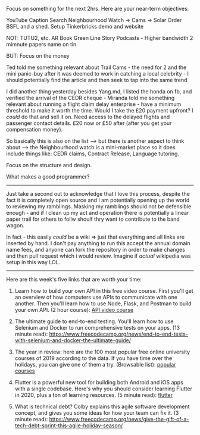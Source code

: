 Focus on something for the next 2hrs. Here are your near-term objectives:

YouTube Caption Search
Neighbourhood Watch -> Cams -> Solar
Order BSFL and a shed.
Setup Tinkerbricks demo and website

NOT:
TUTU2, etc.
AR Book
Green Line Story Podcasts - Higher bandwidth 2 mimnute papers name on tin

BUT:
Focus on the money

Ted told me something relevant about Trail Cams - the need for 2 and the mini panic-buy after it was deemed to work in catching a local celebrity - I should potentially find the article and then seek to tap into the same trend

I did another thing yesterday besides Yang.md, I listed the honda on fb, and verified the arrival of the CEDR cheque - Miranda told me something relevant about running a flight claim delay enterprise - have a minimum threshold to make it worth the time. Would I take the £20 payment upfront? I _could_ do that and sell it on. Need access to the delayed flights and passenger contact details. £20 now or £50 after (after you get your compensation money).

So basically this is also on the list --> but there is another aspect to think about --> the Neighbourhood watch is a mini-market place so it does include things like: CEDR claims, Contract Release, Language tutoring.

Focus on the structure and design.

What makes a good programmer?

***

Just take a second out to acknowledge that I love this process, despite the fact it is completely open source and I am potentially opening up the world to reviewing my ramblings. Masking my ramblings should not be defensible enough - and if I clean up my act and operation there is potentially a linear paper trail for others to follw shoulf thry want to contribute to the band wagon.

In fact - this easily *could* be a wiki => just that everything and all links are inserted by hand. I don't pay anything to run this accept the annual domain name fees, and anyone can fork the repository in order to make changes and then pull request which i would review. Imagine if *actual* wikipedia was setup in this way LOL.

***
Here are this week's five links that are worth your time:

1. Learn how to build your own API in this free video course. First you'll get an overview of how computers use APIs to communicate with one another. Then you'll learn how to use Node, Flask, and Postman to build your own API. (2 hour course): [API video course](https://www.freecodecamp.org/news/apis-for-beginners-full-course/)

5. The ultimate guide to end-to-end testing. You'll learn how to use Selenium and Docker to run comprehensive tests on your apps. (13 minute read): https://www.freecodecamp.org/news/end-to-end-tests-with-selenium-and-docker-the-ultimate-guide/






2. The year in review: here are the 100 most popular free online university courses of 2019 according to the data. If you have time over the holidays, you can give one of them a try. (Browsable list): [popular courses](https://www.freecodecamp.org/news/100-popular-free-online-courses-2019/)


3. Flutter is a powerful new tool for building both Android and iOS apps with a single codebase. Here's why you should consider learning Flutter in 2020, plus a ton of learning resources. (5 minute read): [flutter](https://www.freecodecamp.org/news/what-is-flutter-and-why-you-should-learn-it-in-2020/)

4. What is technical debt? Colby explains this agile software development concept, and gives you some ideas for how your team can fix it. (3 minute read): https://www.freecodecamp.org/news/give-the-gift-of-a-tech-debt-sprint-this-agile-holiday-season/

